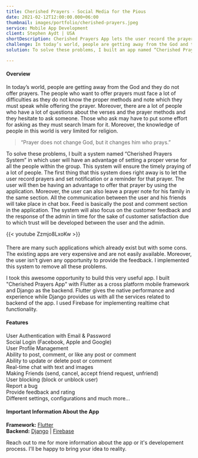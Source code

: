 ```yaml
---
title: Cherished Prayers - Social Media for the Pious
date: 2021-02-12T12:00:00.000+06:00
thumbnail: images/portfolio/cherished-prayers.jpeg
service: Mobile App Development
client: Stephen Aydt | USA
shortDescription: Cherished Prayers App lets the user record the prayers according to his requirements. There is one main person who is handling the working of this project, that is the admin. He needs to login into his account. The added people are able to post in case of any problem regarding prayer and the people who will be reading this post may respond if they know the solution of that problem. The user is also given an opportunity to provide rating, complains, feedback and suggestions about the experience with application.
challenge: In today’s world, people are getting away from the God and they do not offer prayers. The people who want to offer prayers must face a lot of difficulties as they do not know the proper methods and note which they must speak while offering the prayer. Moreover, there are a lot of people who have a lot of questions about the verses and the prayer methods and they hesitate to ask someone. Those who ask may have to put some effort for asking as they must search Imam for it. Moreover, the knowledge of people in this world is very limited for religion.
solution: To solve these problems, I built an app named “Cherished Prayers” in which user will have an advantage of setting a proper verse for all the people within a group. Moreover, the user can also leave a prayer note for his family. All the communication between the user and his friends will take place in chat box. Feed is basically the post and comment section in the application. The system will also focus on the customer feedback and the response of the admin in time for the sake of customer satisfaction due to which trust will be developed between the user and the admin. 

---
```

#### Overview
In today’s world, people are getting away from the God and they do not offer prayers. The people who want to offer prayers must face a lot of difficulties as they do not know the proper methods and note which they must speak while offering the prayer. Moreover, there are a lot of people who have a lot of questions about the verses and the prayer methods and they hesitate to ask someone. Those who ask may have to put some effort for asking as they must search Imam for it. Moreover, the knowledge of people in this world is very limited for religion.   

> “Prayer does not change God, but it changes him who prays.”   

To solve these problems, I built a system named “Cherished Prayers System” in which user will have an advantage of setting a proper verse for all the people within the group. This system will ensure the timely praying of a lot of people. The first thing that this system does right away is to let the user record prayers and set notification or a reminder for that prayer. The user will then be having an advantage to offer that prayer by using the application. Moreover, the user can also leave a prayer note for his family in the same section. All the communication between the user and his friends will take place in chat box. Feed is basically the post and comment section in the application. The system will also focus on the customer feedback and the response of the admin in time for the sake of customer satisfaction due to which trust will be developed between the user and the admin.     

{{< youtube Zzmjo8LxoKw >}}  

####

There are many such applications which already exist but with some cons. The existing apps are very expensive and are not easily available. Moreover, the user isn’t given any opportunity to provide the feedback. I implemented this system to remove all these problems.

I took this awesome opportunity to build this very useful app. I built "Cherished Prayers App" with Flutter as a cross platform mobile framework and Django as the backend. Flutter gives the native performance and experience while Django provides us with all the services related to backend of the app. I used Firebase for implementing realtime chat functionality.


#### Features
User Authentication with Email & Password  
Social Login (Facebook, Apple and Google)  
User Profile Management  
Ability to post, comment, or like any post or comment   
Ability to update or delete post or comment   
Real-time chat with text and images    
Making Friends (send, cancel, accept friend request, unfriend)      
User blocking (block or unblock user)    
Report a bug     
Provide feedback and rating    
Different settings, configurations and much more...    

#### Important Information About the App
**Framework:** [Flutter](https://flutter.dev/)  
**Backend:** [Django](https://www.djangoproject.com/) | [Firebase](https://firebase.google.com/)    

Reach out to me for more information about the app or it's developement process. I'll be happy to bring your idea to reality.